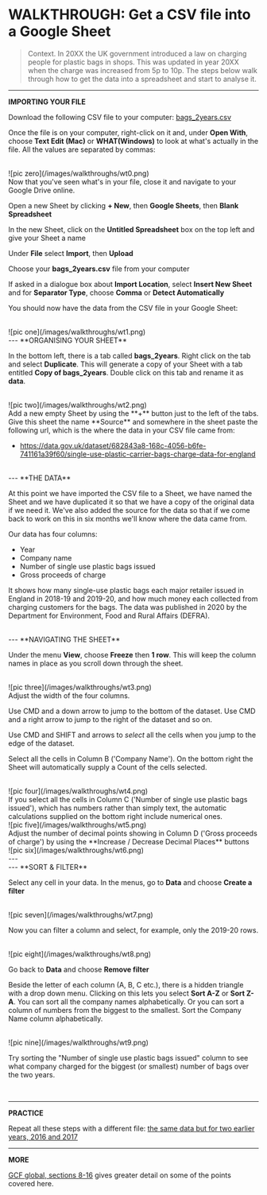 # WALKTHROUGH: Get a CSV file into a Google Sheet

> Context. In 20XX the UK government introduced a law on charging people for plastic bags in shops. This was updated in year 20XX when the charge was increased from 5p to 10p. The steps below walk through how to get the data into a spreadsheet and start to analyse it.

---
**IMPORTING YOUR FILE**

Download the following CSV file to your computer: [bags_2years.csv](https://drive.google.com/file/d/15vDqg-u6W4tHouC42uvhMOdy21oTl3ov/view?usp=sharing)

Once the file is on your computer, right-click on it and, under **Open With**, choose **Text Edit (Mac)** or **WHAT(Windows)** to look at what's actually in the file. All the values are separated by commas:

<br />
![pic zero](/images/walkthroughs/wt0.png)

<br />
Now that you've seen what's in your file, close it and navigate to your Google Drive online.

Open a new Sheet by clicking **+ New**, then **Google Sheets**, then **Blank Spreadsheet**

In the new Sheet, click on the **Untitled Spreadsheet** box on the top left and give your Sheet a name

Under **File** select **Import**, then **Upload**

Choose your **bags_2years.csv** file from your computer

If asked in a dialogue box about **Import Location**, select **Insert New Sheet** and for **Separator Type**, choose **Comma** or **Detect Automatically**

You should now have the data from the CSV file in your Google Sheet:

<br />
![pic one](/images/walkthroughs/wt1.png)

<br />
---
**ORGANISING YOUR SHEET**

In the bottom left, there is a tab called **bags_2years**. Right click on the tab and select **Duplicate**. This will generate a copy of your Sheet with a tab entitled **Copy of bags_2years**. Double click on this tab and rename it as **data**.

<br />
![pic two](/images/walkthroughs/wt2.png)

<br />
Add a new empty Sheet by using the **+** button just to the left of the tabs. Give this sheet the name **Source** and somewhere in the sheet paste the following url, which is the where the data in your CSV file came from:

- https://data.gov.uk/dataset/682843a8-168c-4056-b6fe-741161a39f60/single-use-plastic-carrier-bags-charge-data-for-england

<br />
---
**THE DATA**

At this point we have imported the CSV file to a Sheet, we have named the Sheet and we have duplicated it so that we have a copy of the original data if we need it. We've also added the source for the data so that if we come back to work on this in six months we'll know where the data came from.

Our data has four columns:

- Year
- Company name
- Number of single use plastic bags issued
- Gross proceeds of charge

It shows how many single-use plastic bags each major retailer issued in England in 2018-19 and 2019-20, and how much money each collected from charging customers for the bags. The data was published in 2020 by the Department for Environment, Food and Rural Affairs (DEFRA).

<br />
---
**NAVIGATING THE SHEET**

Under the menu **View**, choose **Freeze** then **1 row**. This will keep the column names in place as you scroll down through the sheet.

<br />
![pic three](/images/walkthroughs/wt3.png)

<br />
Adjust the width of the four columns.

Use CMD and a down arrow to jump to the bottom of the dataset. Use CMD and a right arrow to jump to the right of the dataset and so on.

Use CMD and SHIFT and arrows to *select* all the cells when you jump to the edge of the dataset.

Select all the cells in Column B ('Company Name'). On the bottom right the Sheet will automatically supply a Count of the cells selected.

<br />
![pic four](/images/walkthroughs/wt4.png)

<br />
If you select all the cells in Column C ('Number of single use plastic bags issued'), which has numbers rather than simply text, the automatic calculations supplied on the bottom right include numerical ones.

<br />
![pic five](/images/walkthroughs/wt5.png)

<br />
Adjust the number of decimal points showing in Column D ('Gross proceeds of charge') by using the **Increase / Decrease Decimal Places** buttons

<br />
![pic six](/images/walkthroughs/wt6.png)

<br />
---

<br />
---
**SORT & FILTER**

Select any cell in your data. In the menus, go to **Data** and choose **Create a filter**

<br />
![pic seven](/images/walkthroughs/wt7.png)

<br />

Now you can filter a column and select, for example, only the 2019-20 rows.

<br />
![pic eight](/images/walkthroughs/wt8.png)

Go back to **Data** and choose **Remove filter**

Beside the letter of each column (A, B, C etc.), there is a hidden triangle with a drop down menu. Clicking on this lets you select **Sort A-Z** or **Sort Z-A**. You can sort all the company names alphabetically. Or you can sort a column of numbers from the biggest to the smallest. Sort the Company Name column alphabetically.

<br />
![pic nine](/images/walkthroughs/wt9.png)

Try sorting the "Number of single use plastic bags issued" column to see what company charged for the biggest (or smallest) number of bags over the two years.

<br />

---
**PRACTICE**

Repeat all these steps with a different file: [the same data but for two earlier years, 2016 and 2017](https://drive.google.com/file/d/1O-d4UbCn90mY4fvSWBNeUOkUgY3GXoFi/view?usp=sharing)

---
**MORE**

[GCF global, sections 8-16](https://edu.gcfglobal.org/en/googlespreadsheets) gives greater detail on some of the points covered here.
